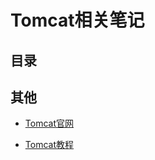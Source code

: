 # Tomcat相关笔记
## 目录

## 其他
- [Tomcat官网](http://tomcat.apache.org/)

- [Tomcat教程](https://www.w3cschool.cn/tomcat/)